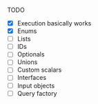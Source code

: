 TODO

- [x] Execution basically works
- [x] Enums
- [ ] Lists
- [ ] IDs
- [ ] Optionals
- [ ] Unions
- [ ] Custom scalars
- [ ] Interfaces
- [ ] Input objects
- [ ] Query factory
